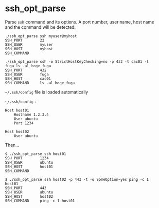 ssh_opt_parse
=======================

Parse `ssh` command and its options.
A port number, user name, host name and the command will be detected.

```
./ssh_opt_parse ssh myuser@myhost
SSH_PORT        22
SSH_USER        myuser
SSH_HOST        myhost
SSH_COMMAND

./ssh_opt_parse ssh -o StrictHostKeyChecking=no -p 432 -t cac01 -l fuga ls -al hoge fuga
SSH_PORT        432
SSH_USER        fuga
SSH_HOST        cac01
SSH_COMMAND     ls -al hoge fuga
```

`~/.ssh/config` file is loaded automatically


`~/.ssh/config` :

```
Host host01
    Hostname 1.2.3.4
    User ubuntu
    Port 1234

Host host02
    User ubuntu
```

Then...

```
$ ./ssh_opt_parse ssh host01
SSH_PORT        1234
SSH_USER        ubuntu
SSH_HOST        host01
SSH_COMMAND

$ ./ssh_opt_parse ssh host02 -p 443 -t -o SomeOption=yes ping -c 1 host01
SSH_PORT        443
SSH_USER        ubuntu
SSH_HOST        host02
SSH_COMMAND     ping -c 1 host01
```
